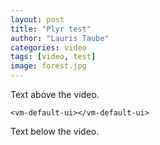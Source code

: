 ```yaml
---
layout: post
title: "Plyr test"
author: "Lauris Taube"
categories: video
tags: [video, test]
image: forest.jpg
---
```

Text above the video.
<div id="container">
  <vm-player playsinline>
    <vm-video cross-origin="true" poster="https://media.vimejs.com/poster.png">
      <source data-src="https://media.vimejs.com/720p.mp4" type="video/mp4" />
    </vm-video> 

    <vm-default-ui></vm-default-ui>
  </vm-player>
</div>
Text below the video.

<script>
  window.player = document.querySelector('vm-player');
</script>

